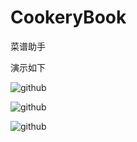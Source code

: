 # CookeryBook
菜谱助手

演示如下


![github](http://a3.qpic.cn/psb?/V10AI9AY3CwCiW/9C01z2Nscau6WmQxIsG.WxVho1IGAmpHtOSjTS5VvMc!/b/dHYBAAAAAAAA&bo=fAKcBAAAAAACGNo!&rf=viewer_4)

![github](http://a1.qpic.cn/psb?/V10AI9AY3CwCiW/SnkVyjWTCGbvoHYemGxFWU2noJ3OvQdpJqzqci0PcdU!/b/dHEBAAAAAAAA&bo=dAKUBAAAAAACGNo!&rf=viewer_4)

![github](http://a2.qpic.cn/psb?/V10AI9AY3CwCiW/ZGMbuk*zvPRtd9Y90.fXYPiNrZTofOewz7Ib7bKvV*g!/b/dHUBAAAAAAAA&bo=cAKYBAAAAAACGNI!&rf=viewer_4)


